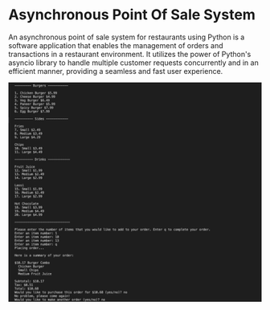 # Asynchronous Point Of Sale System

An asynchronous point of sale system for restaurants using Python is a software application that enables the management of orders and transactions in a restaurant environment. It utilizes the power of Python's asyncio library to handle multiple customer requests concurrently and in an efficient manner, providing a seamless and fast user experience.

![Alt text](Output.png)